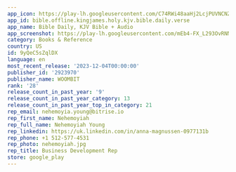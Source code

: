 ```yaml
---
app_icon: https://play-lh.googleusercontent.com/C74RWi48aaHj2LcjPUVNCNZ61mA74ht37GLHZqfQZ3JjqJP024K3bWaA9fMw8YF7eQ
app_id: bible.offline.kingjames.holy.kjv.bible.daily.verse
app_name: Bible Daily, KJV Bible + Audio
app_screenshot: https://play-lh.googleusercontent.com/mEb4-FX_L293OvRNNBbK_ul-hyNwfsXaNgleZ2AC6LB7H4l-Z7zCEsUjSyxqEMloJVc
category: Books & Reference
country: US
id: 9yQeC5sZqlDX
language: en
most_recent_release: '2023-12-04T00:00:00'
publisher_id: '2923970'
publisher_name: WOOMBIT
rank: '28'
release_count_in_past_year: '9'
release_count_in_past_year_category: 13
release_count_in_past_year_top_in_category: 21
rep_email: nehemoyia.young@bitrise.io
rep_first_name: Nehemoyiah
rep_full_name: Nehemoyiah Young
rep_linkedin: https://uk.linkedin.com/in/anna-magnussen-0977131b
rep_phone: +1 512-577-4531
rep_photo: nehemoyiah.jpg
rep_title: Business Development Rep
store: google_play
---
```


